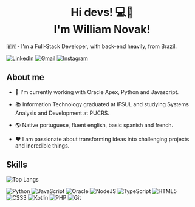 <h1 align="center">Hi devs! 💻🚀 <br/ > I'm William Novak! </h1>

🇧🇷 - I'm a Full-Stack Developer, with back-end heavily, from Brazil.

[![LinkedIn](https://img.shields.io/badge/LinkedIn-0077B5?style=for-the-badge&logo=linkedin&logoColor=white)](https://www.linkedin.com/in/novakwilliamr/)
[![Gmail](https://img.shields.io/badge/Gmail-D14836?style=for-the-badge&logo=gmail&logoColor=white)](mailto:novakwilliamr@gmail.com)
[![Instagram](https://img.shields.io/badge/-Instagram-%23E4405F?style=for-the-badge&logo=instagram&logoColor=white)](https://www.instagram.com/williamnova_k/)

## About me
- 💼 I'm currently working with Oracle Apex, Python and Javascript.

- 📚 Information Technology graduated at IFSUL and studying Systems Analysis and Development at PUCRS.

- 🌎 Native portuguese, fluent english, basic spanish and french.

- ❤️ I am passionate about transforming ideas into challenging projects and incredible things.

## Skills
![Top Langs](https://github-readme-stats-git-masterrstaa-rickstaa.vercel.app/api/top-langs/?username=WilliamNovak&layout=compact&bg_color=000&border_color=30A3DC&title_color=E94D5F&text_color=FFF)

![Python](https://img.shields.io/badge/python-3670A0?style=for-the-badge&logo=python&logoColor=ffdd54)
![JavaScript](https://img.shields.io/badge/javascript-%23323330.svg?style=for-the-badge&logo=javascript&logoColor=%23F7DF1E)
![Oracle](https://img.shields.io/badge/Oracle-F80000?style=for-the-badge&logo=oracle&logoColor=white)
![NodeJS](https://img.shields.io/badge/node.js-6DA55F?style=for-the-badge&logo=node.js&logoColor=white)
![TypeScript](https://img.shields.io/badge/typescript-%23007ACC.svg?style=for-the-badge&logo=typescript&logoColor=white)
![HTML5](https://img.shields.io/badge/html5-%23E34F26.svg?style=for-the-badge&logo=html5&logoColor=white)
![CSS3](https://img.shields.io/badge/css3-%231572B6.svg?style=for-the-badge&logo=css3&logoColor=white)
![Kotlin](https://img.shields.io/badge/kotlin-%237F52FF.svg?style=for-the-badge&logo=kotlin&logoColor=white)
![PHP](https://img.shields.io/badge/php-%23777BB4.svg?style=for-the-badge&logo=php&logoColor=white)
![Git](https://img.shields.io/badge/git-%23F05033.svg?style=for-the-badge&logo=git&logoColor=white)
